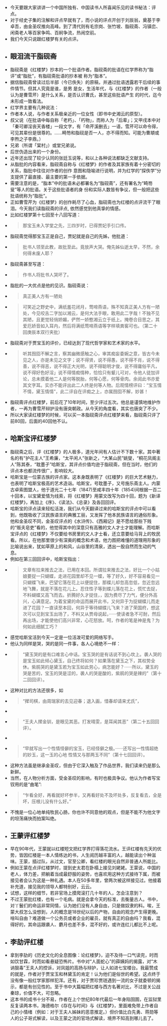 - 今天要跟大家讲讲一个中国所独有、中国读书人所喜闻乐见的读书秘法：评点。
- 对于经史子集的注解和评点早就有了，而小说的评点开创于刘辰翁，奠基于李卓吾，由金圣叹推向高峰。到了清代则有毛宗岗、张竹坡、脂砚斋、冯镇峦、闲斋老人等百家争鸣、百舸争流，热闹空前。
- 我们今天只说跟红楼梦有关的点评。
- ## 眼泪流干脂砚斋
- 脂砚斋是《红楼梦》抄本的一个批语作者。脂砚斋的批语在红学界称为“脂评”或“脂批”，有脂砚斋批语的抄本被 称为“脂本”。
- 据信脂砚斋曾读过后半部（今已佚失）的原稿，并通过批语透露若干后续的事件情节。但其人究竟是谁，是男 是女，生活年代，与《红楼梦》的作者（一般认为是曹雪芹）是什么关系，是否认识曹氏，甚至这些批语产生 的时代，迄今未形成一致看法。
- 红学界主要有几种说法：
- 作者本人说，与作者关系极亲近的一位女性（即书中史湘云的原型）。
- 叔父说（在批语中每自称「老朽」、「朽物」，而称人为「后辈」；又甲戌本中对「秦可卿淫丧天香楼」一段文字，有「命芹溪删去」一语，雪芹可以命令得，可见其辈份是很尊的。......畸笏和脂砚是否一人，亦不得而知。可能为曹頫或李煦之子李鼎。）
- 兄弟（所谓「棠村」）或堂兄弟说。
- 后世伪造出来的一个身份。
- 近年还出现了较少认同的张廷玉说等，和以上各种说法都缺乏文献支持。
- 从脂批的内容看来，脂砚斋自称与《红楼梦》的作者及其家族有着十分密切的关系，脂批中往往对作者的创作 意图和隐喻进行说明，并为红学的“探佚学”分支提供了最直接、最主要的第一手依据。
- 需要注意的是，“脂本”中的批语未必都署名为“脂砚斋”，还有署名为“畸笏叟”等人的批语。关于这些批语者的身 份和实际人数皆有争议，但一般把这些批语统称为“脂批”。
- 正如曹雪芹为《红楼梦》的创作耗尽了心血，脂砚斋也为红楼的点评流干了眼泪。今天我们读脂砚斋的评点, 依然感觉到他真挚的情感。
- 比如红楼梦第十七回至十八回写道：
- > 那宝玉未入学堂之先，三四岁时，已得贾妃手引口传。
- 脂砚斋觉得那宝玉正是自己，贾妃就是自己的先姊，他批道：
- > 批书人领至此教，故批至此。竟放声大哭。俺先姊仙逝太早，不然，余何得未废人耶？
- 脂砚斋甚至写道：
- > 作书人将批书人哭坏了。
- 脂批的一大优点是他的见识。脂砚斋说：
- > 真正美人方有一陋处
- > 可笑近之野史中，满纸羞花闭月，莺啼燕语，殊不知真正美人方有一陋处，今见咬舌二字加以湘云，是何大法手眼，敢用此二字哉！不独不见其陋，且更觉轻俏娇媚，俨然一娇憨湘云立于纸上。掩卷合目思之，其爱厄娇音如入耳内，然后将满纸莺啼燕语等字样填粪窖可也。（第二十回庚辰本双行夹批）
- 脂砚斋对于贾宝玉的评价，已经达到了现代哲学家和艺术家的水平。
- > 听其囫囵不解之言，察其幽微感触之心，审其痴妄委婉之意，皆古今未见之人，亦是未见之文字；说不得贤，说不得愚，说不得不肖，说不得善，说不得恶，说不得正大光明，说不得聪明才俊，说不得庸俗平凡，说不得好色好淫」说不得情痴情种，恰恰只有颦儿可对，令他人徒加评论，总未摸着他二人是何等脱胎，何等心愿，何等骨肉。余阅此书亦爱其文字耳。实亦不能评出此二人终是何等人物。后观情榜评曰：“宝玉情不情，黛玉情情”，此二评自在评痴之上，亦属囫囵不解，妙甚！
- 脂砚斋评点红楼梦，前后花了10年时间，至少评过五次。他总是谨慎地维护作者，一再为曹雪芹辩护没有唐突朝政。从今天的角度看，其实也唐突了不少。
- 所以大家读红楼梦的时候，可以买一本脂砚斋评点红楼梦来看，脂砚斋只评了前80回，后面的40回他不认。
- ## 哈斯宝评红楼梦
- 脂砚斋之后，评《红楼梦》的人极多，道光年间有人估计不下数十家。其中著名的有“护花主人”王希廉，“太平闲人”张新之，“大某山民”姚燮，“桐花凤阁主人”陈其泰，“耽墨子”哈斯宝，其评点价值均逊于脂砚斋，但在当时，他们的评点本也都流传很广，影响较大。
- 哈斯宝是一位蒙古族的评点家。这本身既表明了《红楼梦》的巨大艺术魅力，也表明了哈斯宝极高的艺术造诣。哈斯宝，号耽墨子，又号施乐斋主人。内蒙古卓索图盟人，他于道光二十七年（1847)至咸丰四十年（1854)间根据一百二十回本，以宝黛爱情为线索，将《红楼梦》用蒙文改写为四十回，题为《新译红楼梦》，再加上《序》、《读法》、《总录》及各回回评。
- 哈斯宝的评点读来轻松活泼，我们从今天翻译过来的哈斯宝的评点中可以看到，他既吸收了汉民族语言的典雅工丽，又发挥了他本民族语言的通俗形象。他和金圣叹不同，金圣叹评点的《水浒传》、《西厢记》是不愿给那些下贱的“贩夫皂吏”看的，他觉得其中的深意只有高雅的文人才士才能理解。而哈斯宝评点的《红楼梦》不仅要给书房里的文人才士看，还立意要给马背上的牧民看。所以，在他那里很少有深奥的概念和术语，他力图把难懂的道理用形象的比喻说出来，犹如草原上的和风，山谷里的清泉，透出一股自然而生动的气息。
- 例如在第三回回评中，哈斯宝指出：
- > 文章有拉来推去之法，已用在本回。所谓拉来推去之法，好比一个小姑娘要捉一只蝴蝶，走进花园里却不见一蝶，等了好久，好不容易看见一只蝴蝶飞来，巴望它落在花上以便捉住，那蝶儿却忽高忽低，忽近忽远地飞舞，就是不落在花儿上。忍住性子等到蝶儿落在花上，慌忙去捉，不料蝴蝶又高飞而去。折腾好久才捉住，，因为费尽了力气，便分外高兴，心满意足。为着宝黛的命运而展开此书，又何异于为捉蝴蝶儿而走进了花园？一直读至本回，何异于等待蝴蝶儿飞来？进了荣国府，想这次可以见到宝玉出场了，不料又从贾母说起，······使读者急不可耐，然后再出场，才能使他们高兴非常，心花怒放。呵，作者的笔是神是鬼？为何如此细腻工巧？
- 感觉哈斯宝活到今天一定是一位活泼可爱的网络写手。
- 他认为同样是哭，哭的是同一件事，各人心境绝不一样：
- > “黛玉哭的是有口难言心中话。宝玉哭的是有话说不到心坎上。袭人哭的是宝玉如此倾心黛玉，自己终将如何？如果落在黛玉之下，其权势全休。紫鹃哭的是黛玉若为宝玉如此劳心，病怎能好？······所以，黛玉的哭是苦的，宝玉的哭是涩的，袭人的哭是酸的，紫鹃的哭是辣的”（第十二回回评）。
- 这种对比的方法还很多，如
- > “撵司棋，由周瑞家的去见迎春；退入画，惜春却请来尤氏”，
- > 
- > “王夫人撵金钏，是眼见其恶。打发晴雯，是耳闻其恶”（第二十五回回评）。
- > 
- > “早就写出一个性情怪僻的宝玉，已经怪僻之极。······还写出一性情超绝的妙玉，这一玉的心地 性情又与那两玉不同”（第十七回回评）。
- 这种方法虽是继承金圣叹，但由于它深入触及了作品世界，我们读来仍是那么新鲜。
- 当然，在人物分析方面，受金圣叹的影响，有时也极具争议。他认为作者写宝钗用的是“曲笔”: 
- > “乍看全好，再看就好坏参半，又再看好处不及坏处多，反复看去，全是坏，压根儿没有什么好。”
- 不愧是一位心地单纯牧民心肠，你也许不同意他的观点，但是不能不为他文字的坦荡痛快而拍案叫绝。
- ## 王蒙评红楼梦
- 早在90年代，王蒙就以红楼短文把红学界打得落花流水。王评红楼有先天的优势，皆因红楼是一本人情练达的书，人生阅历越丰富的人，越能读出个种滋味。王蒙，插过队，从过文，官至公卿，看红楼的眼光自然非普通人所能比。
- 例如王蒙在点评红楼梦时，提到史太君在卧榻上接见刘姥姥。王蒙说，中国的老人，体力差，把躺着当成最舒服的姿势，也喜欢用这种方式接待下属，而被接见者会认为这是一种礼遇。本人在50多年里，曾两次被这样接见过。他接着补充道，接见我的领导人都特别好，云云。
- 试想，这样的细节，若非官场上摸爬滚打几十年的人，怎会注意到？
- 不过王蒙批红楼，也有一个毛病。就是会拿今天的标准，去衡量古人。书中，对丫鬟们的命运非常同情，认为她们没有人身自由，只是做奴隶的料。唉，王蒙大叔怎么没想到，人的概念是18世纪以后的产物，自由的观念产生得更晚。啥叫自由？难道做一个公务员或者企业的雇员，就有真正的自由吗？我看，混得好的，其命运跟袭人、麝月也差不多，混不好的，或许连红儿都比不上呢。
- ## 李劼评红楼
- 拿到李劼的《历史文化的全息图像：论红楼梦》，迫不及待一口气读完，时而如饮甘霖，时而如看悬疑恐怖片。书中对“人面蛇心”的薛姨妈的揭露，对“木讷狠毒”王夫人的控诉，对凤姐的高扬与辩护，让人如进七宝楼台。我最赞成的就是，作者对于贾宝玉和林黛玉的肯定！认为他们是俗世的希望。这点终于没有像一般红学家那样犯浑。还有，对于贾珍贾琏遇到一流的女子就委顿的揭示，都是有创见性的。至于书中大篇幅把红楼与西方名著对比，不过是关公战秦琼，价值不大，可忽略。
- 这本书的成书十分不易，作者在上个世纪80年代最后一年身陷囹圄，在监狱里反复读两本书，海德格尔《存在与时间》与《红楼梦》，里面难免带上作者自己的小情绪（例如：对于王夫人姊妹的恶意推定。）但价值比白先勇、蒋勋等人的公子哥式解读，以及王蒙之流的官场式解读，境界不知高到哪儿去了。

